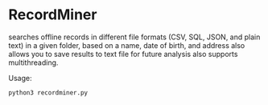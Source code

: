 # RecordMiner

searches offline records in different file formats (CSV, SQL, JSON, and plain text) in a given folder, based on a name, date of birth, and address also allows you to save results to text file for future analysis also supports multithreading.


Usage:
```
python3 recordminer.py
```
